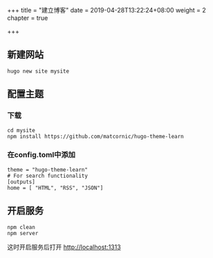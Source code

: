 +++
title = "建立博客"
date = 2019-04-28T13:22:24+08:00
weight = 2
chapter = true

+++

## 新建网站
~~~
hugo new site mysite
~~~

## 配置主题
### 下载
~~~
cd mysite
npm install https://github.com/matcornic/hugo-theme-learn
~~~
### 在config.toml中添加
~~~
theme = "hugo-theme-learn"
# For search functionality
[outputs]
home = [ "HTML", "RSS", "JSON"]
~~~
## 开启服务
~~~
npm clean 
npm server
~~~
这时开启服务后打开 [http://localhost:1313](http://localhost:1313)
 
